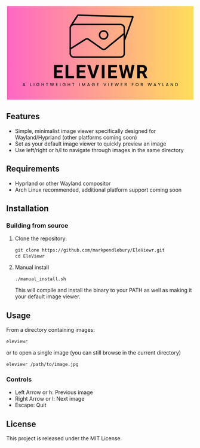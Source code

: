 <div align="center">
  <img src="images/logo.png" alt="EleViewr Logo">
</div>


## Features

- Simple, minimalist image viewer specifically designed for Wayland/Hyprland (other platforms coming soon)
- Set as your default image viewer to quickly preview an image
- Use left/right or h/l to navigate through images in the same directory


## Requirements

- Hyprland or other Wayland compositor
- Arch Linux recommended, additional platform support coming soon

## Installation


### Building from source

1. Clone the repository:
   ```
   git clone https://github.com/markpendlebury/EleViewr.git
   cd EleViewr
   ```

2. Manual install
   ```
   ./manual_install.sh
   ```
   This will compile and install the binary to your PATH as well as making it your default image viewer.

## Usage

From a directory containing images: 

```
eleviewr 

```
or to open a single image (you can still browse in the current directory) 

```
eleviewr /path/to/image.jpg
```

### Controls

- Left Arrow or h: Previous image
- Right Arrow or l: Next image
- Escape: Quit

## License

This project is released under the MIT License.